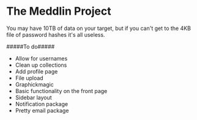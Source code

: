The Meddlin Project
==============
You may have 10TB of data on your target, but if you can't get to the 4KB file of password hashes it's all useless.

#####To do#####
* Allow for usernames
* Clean up collections
* Add profile page
* File upload
* Graphickmagic
* Basic functionality on the front page
* Sidebar layout
* Notification package
* Pretty email package